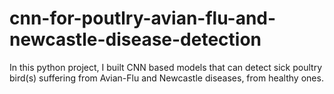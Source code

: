 # cnn-for-poutlry-avian-flu-and-newcastle-disease-detection
In this python project, I built CNN based models that can detect sick poultry bird(s) suffering from Avian-Flu and Newcastle diseases, from healthy ones.
